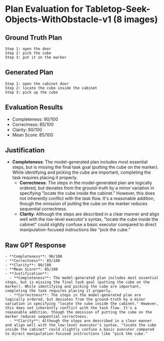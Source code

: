 # Plan Evaluation for Tabletop-Seek-Objects-WithObstacle-v1 (8 images)

## Ground Truth Plan
```
Step 1: open the door
Step 2: pick the cube
Step 3: put it on the marker
```

## Generated Plan
```
Step 1: open the cabinet door
Step 2: locate the cube inside the cabinet
Step 3: pick up the cube
```

## Evaluation Results
- Completeness: 90/100
- Correctness: 85/100
- Clarity: 80/100
- Mean Score: 85/100

## Justification
- **Completeness**: The model-generated plan includes most essential steps, but is missing the final task goal (putting the cube on the marker). While identifying and picking the cube are important, completing the task requires placing it properly.  
  - **Correctness**: The steps in the model-generated plan are logically ordered, but deviates from the ground-truth by a minor variation in specifying "locate the cube inside the cabinet." However, this does not inherently conflict with the task flow. It's a reasonable addition, though the omission of putting the cube on the marker reduces sequential correctness.  
  - **Clarity**: Although the steps are described in a clear manner and align well with the low-level executor's syntax, "locate the cube inside the cabinet" could slightly confuse a basic executor compared to direct manipulation-focused instructions like "pick the cube."

## Raw GPT Response
```
- **Completeness**: 90/100  
- **Correctness**: 85/100  
- **Clarity**: 80/100  
- **Mean Score**: 85/100  
- **Justification**:  
  - **Completeness**: The model-generated plan includes most essential steps, but is missing the final task goal (putting the cube on the marker). While identifying and picking the cube are important, completing the task requires placing it properly.  
  - **Correctness**: The steps in the model-generated plan are logically ordered, but deviates from the ground-truth by a minor variation in specifying "locate the cube inside the cabinet." However, this does not inherently conflict with the task flow. It's a reasonable addition, though the omission of putting the cube on the marker reduces sequential correctness.  
  - **Clarity**: Although the steps are described in a clear manner and align well with the low-level executor's syntax, "locate the cube inside the cabinet" could slightly confuse a basic executor compared to direct manipulation-focused instructions like "pick the cube."
```
